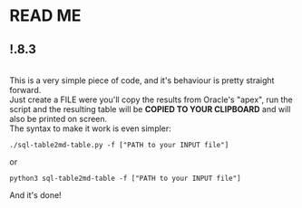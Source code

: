# READ ME  
!.8.3
&nbsp;  
---  
&nbsp;  
This is a very simple piece of code, and it's behaviour is pretty straight forward.  
Just create a FILE were you'll copy the results from Oracle's "apex", run the script and the resulting table will be **COPIED TO YOUR CLIPBOARD** and will also be printed on screen.  
The syntax to make it work is even simpler: 

`./sql-table2md-table.py -f ["PATH to your INPUT file"]` 

or  

`python3 sql-table2md-table -f ["PATH to your INPUT file"]`

And it's done!
